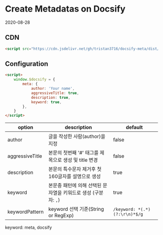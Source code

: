 # Create Metadatas on Docsify

<span class="write-date">2020-08-28</span>

## CDN
``` html
<script src="https://cdn.jsdelivr.net/gh/tristan3716/docsify-meta/dist/docsify-meta.min.js"></script>
```

## Configuration
``` html
<script>
    window.$docsify = {
        meta: {
            author: 'Your name',
            aggressiveTitle: true,
            description: true,
            keyword: true,
        },
    }
</script>
```

|option|description|default|
|--|--|--|
|author|글을 작성한 사람(author)을 지정|false|
|aggressiveTitle|본문의 첫번째 '#' 태그를 제목으로 생성 및 title 변경|false|
|description|본문의 특수문자 제거후 첫 160글자를 설명으로 생성|true|
|keyword|본문중 패턴에 의해 선택된 문자열을 키워드로 생성 (구분자: `,`)|true|
|keywordPattern|keyword 선택 기준(String or RegExp)|`/keyword: *(.*)(?:\r\n)*$/g`|

keyword: meta, docsify
